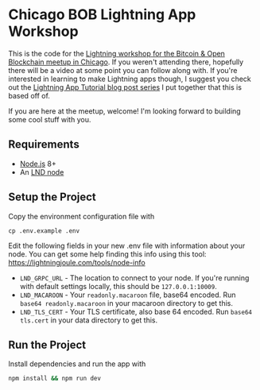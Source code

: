 # Chicago BOB Lightning App Workshop

This is the code for the [Lightning workshop for the Bitcoin & Open Blockchain meetup in Chicago](https://www.meetup.com/Bitcoin-Open-Blockchain-Community-Chicago/events/261694584/). If you weren't attending there, hopefully there will be a video at some point you can follow along with. If you're interested in learning to make Lightning apps though, I suggest you check out the [Lightning App Tutorial blog post series](https://medium.com/p/4a13c82f3f78) I put together that this is based off of.

If you are here at the meetup, welcome! I'm looking forward to building some cool stuff with you.

## Requirements

* [Node.js](https://nodejs.org/en/) 8+
* An [LND node](https://github.com/lightningnetwork/lnd)

## Setup the Project

Copy the environment configuration file with
```
cp .env.example .env
```

Edit the following fields in your new .env file with information about your node. You can get some help finding this info using this tool: https://lightningjoule.com/tools/node-info
* `LND_GRPC_URL` - The location to connect to your node. If you're running with default settings locally, this should be `127.0.0.1:10009`.
* `LND_MACAROON` - Your `readonly.macaroon` file, base64 encoded. Run `base64 readonly.macaroon` in your macaroon directory to get this.
* `LND_TLS_CERT` - Your TLS certificate, also base 64 encoded. Run `base64 tls.cert` in your data directory to get this.

## Run the Project

Install dependencies and run the app with
```sh
npm install && npm run dev
```
